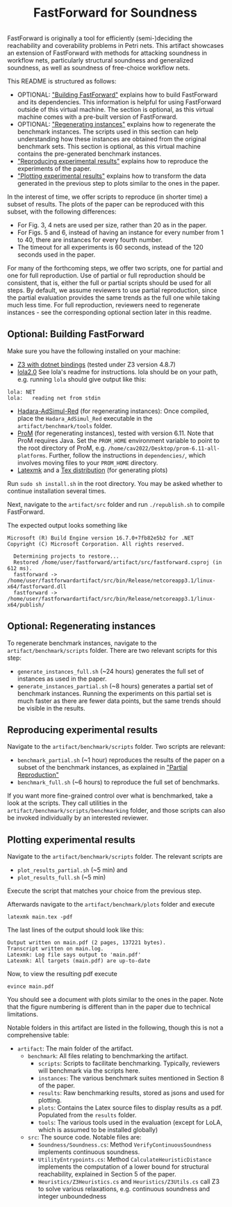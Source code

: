 <div style="display: flex; align-items: center; justify-content: center;">
  <h1>FastForward for Soundness&nbsp;</h1>
</div>

FastForward is originally a tool for efficiently (semi-)deciding the reachability and coverability problems in Petri nets.
This artifact showcases an extension of FastForward with methods for attacking
soundness in workflow nets, particularly structural soundness and generalized soundness, as well as soundness of free-choice workflow nets.

This README is structured as follows:

- OPTIONAL: ["Building FastForward"](#compiling-fastforward) explains
how to build FastForward and its dependencies.
This information is helpful for using FastForward outside of this virtual machine. The section is
optional, as this virtual machine comes with a pre-built version of FastForward.
- OPTIONAL: ["Regenerating instances"](#regenerating-instances) explains how to
regenerate the benchmark instances.
The scripts used in this section can help understanding how these instances are obtained from the original benchmark sets.
This section is optional, as this virtual machine contains the pre-generated benchmark instances.
- ["Reproducing experimental results"](#reproducing-experimental-results)
explains how to reproduce the experiments of the paper.
- ["Plotting experimental results"](#plotting-experimental-results) explains how to transform the data generated in the previous step
to plots similar to the ones in the paper.

In the interest of time, we offer
scripts to reproduce (in shorter time)
a subset of results.
The plots of the paper can be reproduced with this subset, with the following differences:
* For Fig. 3, 4 nets are used per size, rather than 20 as in the paper.
* For Figs. 5 and 6, instead of having an instance for every number from 1 to 40,
there are instances for every fourth number.
* The timeout for all experiments is 60 seconds, instead of the 120 seconds used in the paper.

For many of the forthcoming steps, we offer two scripts,
one for partial and one for full reproduction.
Use of partial or full reproduction should be consistent,
that is, either the full or partial scripts should be used
for all steps.
By default, we assume reviewers to use partial reproduction,
since the partial evaluation provides the same trends as the full one
while taking much less time.
For full reproduction, reviewers need to regenerate instances - see the corresponding optional section
later in this readme.

## Optional: Building FastForward

Make sure you have the following installed on your machine:

* <a href="https://github.com/Z3Prover/z3">Z3 with dotnet bindings</a> (tested under Z3 version 4.8.7)
* <a href="https://theo.informatik.uni-rostock.de/theo-forschung/tools/lola/">lola2.0</a> See lola's readme for instructions. lola should be on your path, e.g. running `lola` should give output like this:
```
lola: NET
lola:   reading net from stdin
```
* <a  href="https://github.com/p-offtermatt/Hadara-AdSimul-Cav22-Dependency">Hadara-AdSimul-Red</a> (for regenerating instances):
Once compiled, place the `Hadara_AdSimul_Red` executable in the `artifact/benchmark/tools` folder.
* <a href="https://www.promtools.org/doku.php">ProM</a> (for regenerating instances), tested with version 6.11. Note that ProM requires Java.
Set the `PROM_HOME` environment variable to point to the root directory of ProM, e.g. `/home/cav2022/Desktop/prom-6.11-all-platforms`. Further, follow the instructions in `dependencies/`, which involves moving files to your `PROM_HOME` directory.
* <a href="https://ctan.org/pkg/latexmk?lang=en">Latexmk</a> and a <a href="https://www.tug.org/texlive/">Tex distribution</a> (for generating plots)

Run `sudo sh install.sh` in the root directory.
You may be asked whether to continue installation several times.

Next, navigate to the `artifact/src` folder and
run `./republish.sh` to compile FastForward. 

The expected output looks something like

```
Microsoft (R) Build Engine version 16.7.0+7fb82e5b2 for .NET
Copyright (C) Microsoft Corporation. All rights reserved.

  Determining projects to restore...
  Restored /home/user/fastforward/artifact/src/fastforward.csproj (in 612 ms).
  fastforward -> /home/user/fastforwardartifact/src/bin/Release/netcoreapp3.1/linux-x64/fastforward.dll
  fastforward -> /home/user/fastforwardartifact/src/bin/Release/netcoreapp3.1/linux-x64/publish/
```

## Optional: Regenerating instances

To regenerate benchmark instances, navigate to the
`artifact/benchmark/scripts` folder.
There are two relevant scripts for this step:
* `generate_instances_full.sh` (~24 hours) generates the full set of instances as used in the paper.
* `generate_instances_partial.sh` (~8 hours) generates a partial set of benchmark instances. Running the experiments on this partial set is much faster as there are fewer data points, but the same trends should be visible in the results.

## Reproducing experimental results

Navigate to the
`artifact/benchmark/scripts` folder.
Two scripts are relevant:
* `benchmark_partial.sh` (~1 hour) reproduces the results of the paper on a subset of the benchmark instances, as explained
in ["Partial Reproduction"](#partial-reproduction)
* `benchmark_full.sh` (~6 hours) to reproduce the full set of benchmarks.

If you want more fine-grained control over what is benchmarked,
take a look at the scripts. They call utilities in the `artifact/benchmark/scripts/benchmarking` folder, and those scripts
can also be invoked individually by an interested reviewer.

## Plotting experimental results

Navigate to the
`artifact/benchmark/scripts` folder.
The relevant scripts are
* `plot_results_partial.sh` (~5 min) and
* `plot_results_full.sh` (~5 min)

Execute the script that matches your choice from the previous step.

Afterwards navigate to the 
`artifact/benchmark/plots`
folder and execute

```
latexmk main.tex -pdf
```

The last lines of the output should look like this:
```
Output written on main.pdf (2 pages, 137221 bytes).
Transcript written on main.log.
Latexmk: Log file says output to 'main.pdf'
Latexmk: All targets (main.pdf) are up-to-date
```

Now, to view the resulting pdf execute 
```
evince main.pdf
```

You should see a document with plots similar to
the ones in the paper.
Note that the figure numbering is different than in the paper
due to technical limitations.


Notable folders in this artifact are listed in the following, though this is not a comprehensive table:
- `artifact`: The main folder of the artifact.
  - `benchmark`: All files relating to benchmarking the artifact.
    - `scripts`: Scripts to facilitate benchmarking. Typically, reviewers will benchmark via the scripts here.
    - `instances`: The various benchmark suites mentioned in Section 8 of the paper.
    - `results`: Raw benchmarking results, stored as jsons and used for plotting. 
    - `plots`: Contains the Latex source files to display results as a pdf. Populated from the `results` folder.
    - `tools`: The various tools used in the evaluation (except for LoLA, which is assumed to be installed globally)
  - `src`: The source code. Notable files are:
    - `Soundness/Soundness.cs`: Method `VerifyContinuousSoundness` implements continuous soundness. 
    - `UtilityEntrypoints.cs`: Method `CalculateHeuristicDistance` implements the computation of a lower bound for structural reachability, explained in Section 5 of the paper.
    - `Heuristics/Z3Heuristics.cs` and `Heuristics/Z3Utils.cs` call Z3 to solve various relaxations, e.g. continuous soundness and integer unboundedness
